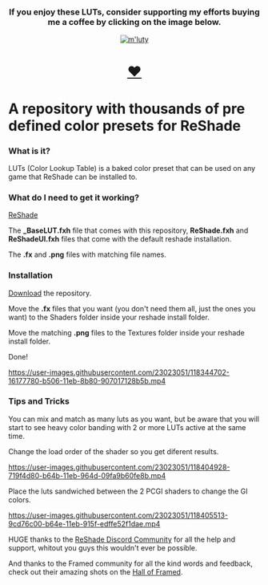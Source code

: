 


### **<div align="center">If you enjoy these LUTs, consider supporting my efforts buying me a coffee by clicking on the image below.</div>** 

[<div align="center">![m'luty](https://user-images.githubusercontent.com/23023051/145260720-804dff82-add9-46bf-a28e-34513dca000f.png)</div>](https://ko-fi.com/thegordinho)



# [<p align="center">:heart:</p>](https://www.youtube.com/watch?v=EIyixC9NsLI)

# A repository with thousands of pre defined color presets for ReShade 
### **What is it?** <br /> 

LUTs (Color Lookup Table) is a baked color preset that can be used on any game that ReShade can be installed to. <br />

### **What do I need to get it working?** <br />

 [ReShade](https://reshade.me)

The <strong>_BaseLUT.fxh</strong> file that comes with this repository, <strong>ReShade.fxh</strong> and <strong>ReShadeUI.fxh</strong> files that come with the default reshade installation.

The <strong>.fx</strong> and <strong>.png</strong> files with matching file names.

### **Installation** 

[Download](https://github.com/TheGordinho/MLUT/archive/refs/heads/master.zip) the repository.

Move the <strong>.fx</strong> files that you want (you don't need them all, just the ones you want) to the Shaders folder inside your reshade install folder.

Move the matching <strong>.png</strong> files to the Textures folder inside your reshade install folder.

Done! <br />

https://user-images.githubusercontent.com/23023051/118344702-16177780-b506-11eb-8b80-907017128b5b.mp4


### **Tips and Tricks**

You can mix and match as many luts as you want, but be aware that you will start to see heavy color banding with 2 or more LUTs active at the same time.

Change the load order of the shader so you get diferent results.

https://user-images.githubusercontent.com/23023051/118404928-719f4d80-b64b-11eb-964d-09fa9b60fe8b.mp4

Place the luts sandwiched between the 2 PCGI shaders to change the GI colors.

https://user-images.githubusercontent.com/23023051/118405513-9cd76c00-b64e-11eb-915f-edffe52f1dae.mp4

HUGE thanks to the [ReShade Discord Community](https://discord.gg/PrwndfH) for all the help and support, whitout you guys this wouldn't ever be possible.

And thanks to the Framed community for all the kind words and feedback, check out their amazing shots on the [Hall of Framed](https://framedsc.github.io/HallOfFramed/).

 


